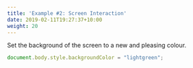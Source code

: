 ```yaml
---
title: 'Example #2: Screen Interaction'
date: 2019-02-11T19:27:37+10:00
weight: 20
---
```


Set the background of the screen to a new and pleasing colour.

<!--more-->

```js
document.body.style.backgroundColor = "lightgreen";
```
